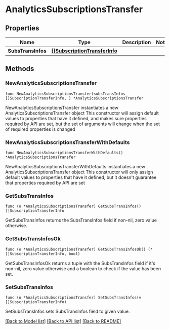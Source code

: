 # AnalyticsSubscriptionsTransfer

## Properties

Name | Type | Description | Notes
------------ | ------------- | ------------- | -------------
**SubsTransInfos** | [**[]SubscriptionTransferInfo**](SubscriptionTransferInfo.md) |  | 

## Methods

### NewAnalyticsSubscriptionsTransfer

`func NewAnalyticsSubscriptionsTransfer(subsTransInfos []SubscriptionTransferInfo, ) *AnalyticsSubscriptionsTransfer`

NewAnalyticsSubscriptionsTransfer instantiates a new AnalyticsSubscriptionsTransfer object
This constructor will assign default values to properties that have it defined,
and makes sure properties required by API are set, but the set of arguments
will change when the set of required properties is changed

### NewAnalyticsSubscriptionsTransferWithDefaults

`func NewAnalyticsSubscriptionsTransferWithDefaults() *AnalyticsSubscriptionsTransfer`

NewAnalyticsSubscriptionsTransferWithDefaults instantiates a new AnalyticsSubscriptionsTransfer object
This constructor will only assign default values to properties that have it defined,
but it doesn't guarantee that properties required by API are set

### GetSubsTransInfos

`func (o *AnalyticsSubscriptionsTransfer) GetSubsTransInfos() []SubscriptionTransferInfo`

GetSubsTransInfos returns the SubsTransInfos field if non-nil, zero value otherwise.

### GetSubsTransInfosOk

`func (o *AnalyticsSubscriptionsTransfer) GetSubsTransInfosOk() (*[]SubscriptionTransferInfo, bool)`

GetSubsTransInfosOk returns a tuple with the SubsTransInfos field if it's non-nil, zero value otherwise
and a boolean to check if the value has been set.

### SetSubsTransInfos

`func (o *AnalyticsSubscriptionsTransfer) SetSubsTransInfos(v []SubscriptionTransferInfo)`

SetSubsTransInfos sets SubsTransInfos field to given value.



[[Back to Model list]](../README.md#documentation-for-models) [[Back to API list]](../README.md#documentation-for-api-endpoints) [[Back to README]](../README.md)


